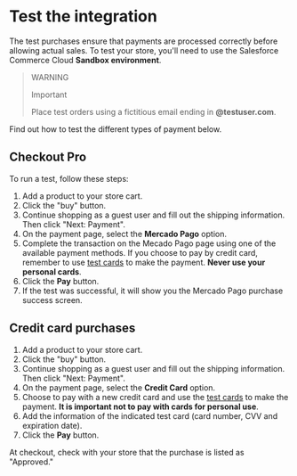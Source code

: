 # Test the integration

The test purchases ensure that payments are processed correctly before allowing actual sales. To test your store, you'll need to use the Salesforce Commerce Cloud **Sandbox environment**.

> WARNING
>
> Important
>
> Place test orders using a fictitious email ending in **@testuser.com**.

Find out how to test the different types of payment below.

## Checkout Pro

To run a test, follow these steps:

1. Add a product to your store cart.
1. Click the "buy" button.
1. Continue shopping as a guest user and fill out the shipping information. Then click "Next: Payment".
1. On the payment page, select the **Mercado Pago** option.
1. Complete the transaction on the Mecado Pago page using one of the available payment methods. If you choose to pay by credit card, remember to use [test cards](/developers/en/docs/salesforce-commerce-cloud/additional-content/test-cards) to make the payment. **Never use your personal cards**.
1. Click the **Pay** button.
1. If the test was successful, it will show you the Mercado Pago purchase success screen.

## Credit card purchases

1. Add a product to your store cart.
1. Click the "buy" button.
1. Continue shopping as a guest user and fill out the shipping information. Then click "Next: Payment".
1. On the payment page, select the **Credit Card** option.
1. Choose to pay with a new credit card and use the [test cards](/developers/en/docs/salesforce-commerce-cloud/additional-content/test-cards) to make the payment. **It is important not to pay with cards for personal use**.
1. Add the information of the indicated test card (card number, CVV and expiration date).
1. Click the **Pay** button.

At checkout, check with your store that the purchase is listed as "Approved."